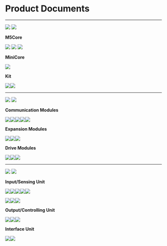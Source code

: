 # Product Documents

***

<img src='assets/img/product_pics/1.jpg'> <img src='assets/img/product_pics/cores.png'>

**M5Core**

[![](https://img-blog.csdnimg.cn/20181210155042186.jpg)](en/product_documents/m5stack-core/m5core_basic) [![](https://img-blog.csdnimg.cn/20181210155059380.jpg)](en/product_documents/m5stack-core/m5core_gray) [![](https://img-blog.csdnimg.cn/20181210155116910.jpg)](en/product_documents/m5stack-core/m5core_fire)

**MiniCore**

[![](https://img-blog.csdnimg.cn/2018121015515360.jpg)](en/product_documents/m5stack-core/minicore_stick)

**Kit**

[![](https://img-blog.csdnimg.cn/20181210155134684.png)](en/product_documents/m5stack-core/m5go_iot_starter_kit)[![](https://img-blog.csdnimg.cn/20181210155938827.jpg)](en/product_documents/m5stack-core/face_kit)

***

<img src='assets/img/product_pics/2.jpg'> <img src='assets/img/product_pics/module.png'>

**Communication Modules**

[![](https://img-blog.csdnimg.cn/20181210163322273.jpg)](en/product_documents/modules/module_gps)[![](https://img-blog.csdnimg.cn/20181210163333682.jpg)](en/product_documents/modules/module_lora)[![](https://img-blog.csdnimg.cn/20181210163345680.jpg)](en/product_documents/modules/module_sim800)[![](https://img-blog.csdnimg.cn/20181210163357400.jpg)](en/product_documents/modules/module_commu)[![](https://img-blog.csdnimg.cn/20181212111936228.jpg)](en/product_documents/modules/module_usb)

**Expansion Modules**

[![](https://img-blog.csdnimg.cn/20181210163430353.jpg)](en/product_documents/modules/module_battery)[![](https://img-blog.csdnimg.cn/20181210163857125.jpg)](en/product_documents/modules/module_proto)[![](https://img-blog.csdnimg.cn/20181212110809815.png)](en/product_documents/modules/module_plus)

**Drive Modules**

[![](https://img-blog.csdnimg.cn/20181210163555583.jpg)](en/product_documents/modules/module_stepmotor)[![](https://img-blog.csdnimg.cn/20181210163610300.jpg)](en/product_documents/modules/module_servo)[![](https://img-blog.csdnimg.cn/2018121211200138.jpg)](en/product_documents/modules/module_lego+)

***

<img src='assets/img/product_pics/3.jpg'> <img src='assets/img/product_pics/unit.png'>

**Input/Sensing Unit**

[![](https://img-blog.csdnimg.cn/20181211173622546.png)](en/product_documents/units/unit_env)[![](https://img-blog.csdnimg.cn/20181211174001353.png)](en/product_documents/units/unit_ir)[![](https://img-blog.csdnimg.cn/20181211174020278.png)](en/product_documents/units/unit_pir)[![](https://img-blog.csdnimg.cn/20181211174328827.png)](en/product_documents/units/unit_angle)[![](https://img-blog.csdnimg.cn/20181211174313215.png)](en/product_documents/units/unit_adc)

[![](https://img-blog.csdnimg.cn/20181211175208695.png)](en/product_documents/units/unit_dac)[![](https://img-blog.csdnimg.cn/20181211174349287.png)](en/product_documents/units/unit_button)[![](https://img-blog.csdnimg.cn/20181211175218426.png)](en/product_documents/units/unit_dual_button)

**Output/Controlling Unit**

[![](https://img-blog.csdnimg.cn/20181211174047354.png)](en/product_documents/units/unit_rgb)[![](https://img-blog.csdnimg.cn/20181211174057301.png)](en/product_documents/units/unit_relay)[![](https://img-blog.csdnimg.cn/20181211174111764.png)](en/product_documents/units/unit_neopixel)

**Interface Unit**

[![](https://img-blog.csdnimg.cn/20181211174142806.png)](en/product_documents/units/unit_hub)[![](https://img-blog.csdnimg.cn/20181211174154240.png)](en/product_documents/units/unit_396port)

<!-- | M5Core        | MiniCore      |
| :----------:  |:------------: |
| [BASIC](en/product_documents/m5stack-core/m5core_basic)         | [Stick](en/product_documents/m5stack-core/minicore_stick)         |
| [GRAY](en/product_documents/m5stack-core/m5core_gray)          | /            |
| [WHITE(M5GO Main Board)](en/product_documents/m5stack-core/m5core_white)          | /            |
| [FIRE](en/product_documents/m5stack-core/m5core_fire)          | /            |
| [FACES Kit](en/product_documents/m5stack-core/face_kit)          | /            |
| [M5GO IOT Kit](en/product_documents/m5stack-core/m5go_iot_starter_kit)          | /            |


<img src='assets/img/product_pics/2.jpg'> <img src='assets/img/product_pics/module.png'>

| Wireless Modules      | Accessory Modules  | Controlling Modules   |
| :------------------:  |:------------------:| :--------------------:|
| [GPS](en/product_documents/modules/module_gps) | [PROTO](en/product_documents/modules/module_proto) | [STEPMOTOR](en/product_documents/modules/module_stepmotor)|
| [LORA](en/product_documents/modules/module_lora)                  | [BATTERY](en/product_documents/modules/module_battery)            | [SERVO](en/product_documents/modules/module_servo)                     |
| [SIM800/GPRS/GSM](en/product_documents/modules/module_sim800)                  | [BTC](en/product_documents/modules/module_btc)                | [COMMU](en/product_documents/modules/module_commu)                    |
| [LoRaWAN](en/product_documents/modules/module_lorawan)       | [PLUS](en/product_documents/modules/module_plus)                  | /                    |
| /                     | /                  | /                     |
| /                     | /                  | /                     |
| /                     | /                  | /                     |
| /                     | /                  | /                     |
| /                     | /                  | /                     |

<img src='assets/img/product_pics/5.jpg'> <img src='assets/img/product_pics/bases.png'>

|      |   |    |
| :------------------:  |:------------------:| :--------------------:|
| [M5GO-Base](en/product_documents/bases/m5go_base)      | [PLC-Base](en/product_documents/modules/module_plc)  | [FACE-Base](en/product_documents/bases/face_base)   |
| [LAN](en/product_documents/bases/lan_base)      | /  | /   |
| [Node-Base](en/product_documents/bases/node_base)      | /  | /   |

<img src='assets/img/product_pics/5.jpg'> <img src='assets/img/product_pics/accessory.png'>

|       |   |   |
| :------------------:  |:------------------:| :--------------------:|
| [LEGO-CABLE](en/product_documents/accessories/cables/lego_cable)      | [FRAME](en/product_documents/accessories/frame)  | /   |

<img src='assets/img/product_pics/3.jpg'> <img src='assets/img/product_pics/unit.png'>

| Input/Sensing Class   | Output/Controlling Class  | Interface Class   |
| :-------------------: |:------------------------: | :----------------:|
| [ENV](en/product_documents/units/unit_env)                   | [RGB](en/product_documents/units/unit_rgb)                       | [HUB](en/product_documents/units/unit_hub)               |
| [IR](en/product_documents/units/unit_ir)                    | [RELAY](en/product_documents/units/unit_relay)                         | [3.96PORT](en/product_documents/units/unit_396port)          |
| [PIR](en/product_documents/units/unit_pir)                   | [NeoPixel](en/product_documents/units/unit_neopixel)                         | /                 |
| [ANGLE](en/product_documents/units/unit_angle)                   | /                         | /                  |
| [EARTH/Moisture](en/product_documents/units/unit_earth)        | /                         | /                 |
| [LIGHT](en/product_documents/units/unit_light)                 | /                         | /                 |
| [MAKEY](en/product_documents/units/unit_makey)                   | /                         | /                 |
| [BUTTON](en/product_documents/units/unit_button)                   | /                         | /                 |
| [Dual-BUTTON](en/product_documents/units/unit_dual_button)                   | /                         | /                 |
| [JOYSTICK](en/product_documents/units/unit_joystick)                   | /                         | /                 |
| [THERMAL](en/product_documents/units/unit_thermal)                   | /                         | /                 |
| [ADC](en/product_documents/units/unit_adc)                   | /                         | /                 |
| [DAC](en/product_documents/units/unit_dac)                   | /                         | /                 |
| [Color Sensor](en/product_documents/units/unit_color_sensor)                   | /                         | /                 |
| [ToF](en/product_documents/units/unit_tof)                   | /                         | /                 |
| [ESP32Cam](en/product_documents/units/unit_esp32cam)                   | /                         | /                 |
| [M5Camera](en/product_documents/units/unit_m5camera)                   | /                         | /                 |
| [NCIR](en/product_documents/units/unit_ncir)                           | /                         | /                 |

<img src='assets/img/product_pics/4.jpg'> <img src='assets/img/product_pics/application.png'>

|       |   |   |
| :------------------:  |:------------------:| :--------------------:|
| [BALA](en/product_documents/applications/application_bala)      | [LidarBot](en/product_documents/applications/application_lidarbot)  | /   |

<img src='assets/img/product_pics/6.jpg'> <img src='assets/img/product_pics/tool.png'>

* [M5Stack USB Downloader](en/product_documents/tools/tool_usb_downloader) -->
